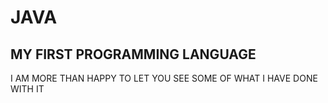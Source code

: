 # JAVA
## MY FIRST PROGRAMMING LANGUAGE
I AM MORE THAN HAPPY TO LET YOU SEE SOME OF WHAT I HAVE DONE WITH IT
